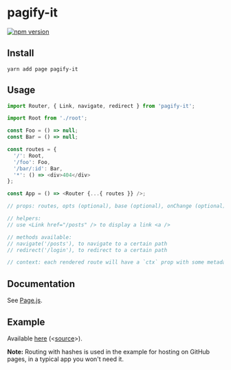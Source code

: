 # pagify-it

[![npm version](https://badge.fury.io/js/pagify-it.svg)](https://badge.fury.io/js/pagify-it)

## Install

`yarn add page pagify-it`

## Usage

```javascript
import Router, { Link, navigate, redirect } from 'pagify-it';

import Root from './root';

const Foo = () => null;
const Bar = () => null;

const routes = {
  '/': Root,
  '/foo': Foo,
  '/bar/:id': Bar,
  '*': () => <div>404</div>
};

const App = () => <Router {...{ routes }} />;

// props: routes, opts (optional), base (optional), onChange (optional)

// helpers:
// use <Link href="/posts" /> to display a link <a />

// methods available:
// navigate('/posts'), to navigate to a certain path
// redirect('/login'), to redirect to a certain path

// context: each rendered route will have a `ctx` prop with some metadata
```

## Documentation

See [Page.js](https://visionmedia.github.io/page.js/).

## Example

Available [here](https://sonaye.github.io/pagify-it/) (<[source](/example)>).

**Note:** Routing with hashes is used in the example for hosting on GitHub pages, in a typical app you won't need it.
